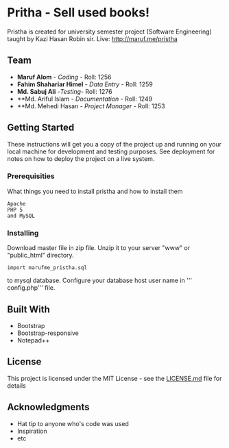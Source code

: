 # Pritha - Sell used books! 

Pristha is created for university semester project (Software Engineering) taught by Kazi Hasan Robin sir. 
Live: http://maruf.me/pristha


## Team

* **Maruf Alom** - *Coding* - Roll: 1256
* **Fahim Shahariar Himel** - *Data Entry* - Roll: 1259
* **Md. Sabuj Ali** -*Testing*- Roll: 1276
* **Md. Ariful Islam - *Documentation* - Roll: 1249
* **Md. Mehedi Hasan - *Project Manager* - Roll: 1253

## Getting Started

These instructions will get you a copy of the project up and running on your local machine for development and testing purposes. See deployment for notes on how to deploy the project on a live system.

### Prerequisities

What things you need to install pristha and how to install them

```
Apache
PHP 5 
and MySQL 
```

### Installing

Download master file in zip file. Unzip it to your server "www" or "public_html" directory. 

```
import marufme_pristha.sql 
```

to mysql database. 
Configure your database host user name in ''' config.php''' file. 


## Built With

* Bootstrap
* Bootstrap-responsive
* Notepad++


## License

This project is licensed under the MIT License - see the [LICENSE.md](LICENSE.md) file for details

## Acknowledgments

* Hat tip to anyone who's code was used
* Inspiration
* etc
